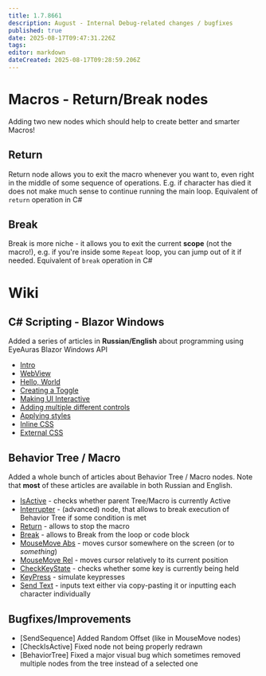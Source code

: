 ```yaml
---
title: 1.7.8661
description: August - Internal Debug-related changes / bugfixes
published: true
date: 2025-08-17T09:47:31.226Z
tags: 
editor: markdown
dateCreated: 2025-08-17T09:28:59.206Z
---
```


# Macros - Return/Break nodes
Adding two new nodes which should help to create better and smarter Macros!

## Return
Return node allows you to exit the macro whenever you want to, even right in the middle of some sequence of operations. 
E.g. if character has died it does not make much sense to continue running the main loop. 
Equivalent of `return` operation in C#

## Break
Break is more niche - it allows you to exit the current **scope** (not the macro!), e.g. if you're inside some `Repeat` loop, you can jump out of it if needed. 
Equivalent of `break` operation in C#

# Wiki
## C# Scripting - Blazor Windows
Added a series of articles in **Russian/English** about programming using EyeAuras Blazor Windows API
- [Intro](https://wiki.eyeauras.net/en/scripting/blazor-windows/1-intro) 
- [WebView](https://wiki.eyeauras.net/en/scripting/blazor-windows/2-webview)
- [Hello, World](https://wiki.eyeauras.net/en/scripting/blazor-windows/3-hello-world)
- [Creating a Toggle](https://wiki.eyeauras.net/en/scripting/blazor-windows/4-toggle-hotkeyisactive)
- [Making UI Interactive](https://wiki.eyeauras.net/en/scripting/blazor-windows/reactive-toggle)
- [Adding multiple different controls](https://wiki.eyeauras.net/en/scripting/blazor-windows/multiple-toggles)
- [Applying styles](https://wiki.eyeauras.net/en/scripting/blazor-windows/toggle-styling)
- [Inline CSS](https://wiki.eyeauras.net/en/scripting/blazor-windows/toggles-styling-inline)
- [External CSS](https://wiki.eyeauras.net/en/scripting/blazor-windows/toggles-styling-cssfile)

## Behavior Tree / Macro
Added a whole bunch of articles about Behavior Tree / Macro nodes.
Note that **most** of these articles are available in both Russian and English.
- [IsActive](https://wiki.eyeauras.net/en/behavior-trees/nodes/IsActive) - checks whether parent Tree/Macro is currently Active
- [Interrupter](https://wiki.eyeauras.net/en/behavior-trees/nodes/Interrupter) - (advanced) node, that allows to break execution of Behavior Tree if some condition is met
- [Return](https://wiki.eyeauras.net/en/behavior-trees/nodes/Return) - allows to stop the macro
- [Break](https://wiki.eyeauras.net/en/behavior-trees/nodes/Break) - allows to Break from the loop or code block
- [MouseMove Abs](https://wiki.eyeauras.net/en/behavior-trees/nodes/MouseMoveAbs) - moves cursor somewhere on the screen (or to _something_)
- [MouseMove Rel](https://wiki.eyeauras.net/en/behavior-trees/nodes/MouseMoveRel) - moves cursor relatively to its current position
- [CheckKeyState](https://wiki.eyeauras.net/en/behavior-trees/nodes/CheckKeyState) - checks whether some key is currently being held
- [KeyPress](https://wiki.eyeauras.net/en/behavior-trees/nodes/KeyPress) - simulate keypresses
- [Send Text](https://wiki.eyeauras.net/en/behavior-trees/nodes/SendText) - inputs text either via copy-pasting it or inputting each character individually


## Bugfixes/Improvements
- [SendSequence] Added Random Offset (like in MouseMove nodes)
- [CheckIsActive] Fixed node not being properly redrawn
- [BehaviorTree] Fixed a major visual bug which sometimes removed multiple nodes from the tree instead of a selected one


